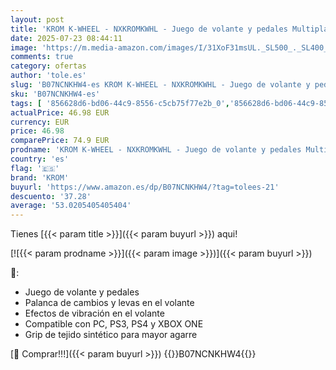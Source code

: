 ```yaml
---
layout: post
title: 'KROM K-WHEEL - NXKROMKWHL - Juego de volante y pedales Multiplataforma  palanca de cambios y levas en el volante  efecto vibracion  compatible PC  PS3  PS4 y XBOX'
date: 2025-07-23 08:44:11
image: 'https://m.media-amazon.com/images/I/31XoF31msUL._SL500_._SL400_.jpg'
comments: true
category: ofertas
author: 'tole.es'
slug: 'B07NCNKHW4-es KROM K-WHEEL - NXKROMKWHL - Juego de volante y pedales...'
sku: 'B07NCNKHW4-es'
tags: [ '856628d6-bd06-44c9-8556-c5cb75f77e2b_0','856628d6-bd06-44c9-8556-c5cb75f77e2b_3701','Accesorios','Arborist Merchandising Root','Self Service','Sistemas heredados','Sistemas heredados de PlayStation','Special Features Stores','Videojuegos','krom','ps4','xbox','🇪🇸', ]
actualPrice: 46.98 EUR
currency: EUR
price: 46.98
comparePrice: 74.9 EUR
prodname: 'KROM K-WHEEL - NXKROMKWHL - Juego de volante y pedales Multiplataforma  palanca de cambios y levas en el volante  efecto vibracion  compatible PC  PS3  PS4 y XBOX'
country: 'es'
flag: '🇪🇸'
brand: 'KROM'
buyurl: 'https://www.amazon.es/dp/B07NCNKHW4/?tag=tolees-21'
descuento: '37.28'
average: '53.0205405405404'
---
```


Tienes [{{< param title >}}]({{< param buyurl >}}) aqui!

[![{{< param prodname >}}]({{< param image >}})]({{< param buyurl >}})

🔎:

- Juego de volante y pedales
- Palanca de cambios y levas en el volante
- Efectos de vibración en el volante
- Compatible con PC, PS3, PS4 y XBOX ONE
- Grip de tejido sintético para mayor agarre

[🛒 Comprar!!!]({{< param buyurl >}})
{{<world>}}B07NCNKHW4{{</world>}}
